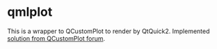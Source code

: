 # qmlplot

This is a wrapper to QCustomPlot to render by QtQuick2.
Implemented [solution from QCustomPlot forum](http://www.qcustomplot.com/index.php/support/forum/172).

